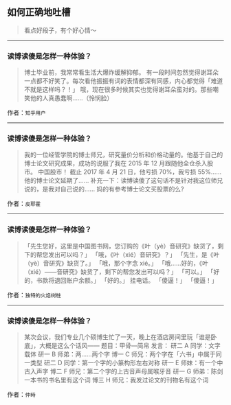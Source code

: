 ## 如何正确地吐槽

> 看点好段子，有个好心情～


 
---

### 读博读傻是怎样一种体验？

> 博士毕业前，我常常看生活大爆炸缓解抑郁。
> 有一段时间忽然觉得谢耳朵一点都不好笑了。每次看他振振有词的表情都深有同感，内心都觉得「难道不就是这样吗？！」
> 哦，现在很多时候其实也觉得谢耳朵蛮对的。那些嘲笑他的人真愚蠢啊……（怜悯脸）


作者：`知乎用户`

---

### 读博读傻是怎样一种体验？

> 我的一位经管学院的博士师兄，研究量价分析和价格动量的。他基于自己的博士论文研究成果，成功的说服了我在 2015 年 12 月跟随他全仓杀入股市。
> 中国股市！
> 截止 2017 年 4 月 21 日，他亏损 70%，我亏损 55%……
> 他的博士论文延期了……
> 补充一下：读博读傻了这句话不是针对我这位师兄说的，是我对自己说的……
> 妈的有参考博士论文买股票的么?


作者：`皮耶霍`

---

### 读博读傻是怎样一种体验？

> 「先生您好，这里是中国图书网，您订购的《叶（yè）音研究》缺货了，剩下的帮您发出可以吗？」
> 「哦，《叶（xié）音研究》？」
> 「先生，是《叶（yè）音研究》缺货了。」
> 「哦，那个字念 xié。」
> 「哦……好的，《叶（xié）——音研究》缺货了，剩下的帮您发出可以吗？」
> 「可以。」
> 「好的，书款将退回账户余额。」
> 「好的。」
> 挂电话。
> 「傻逼！」
> 「傻逼！」


作者：`独特的火焰树桩`

---

### 读博读傻是怎样一种体验？

> 某次会议，我们专业几个硕博生忙了一天，晚上在酒店房间里玩「谁是卧底」，大概是这么个话风——
> 题目：甲骨—简帛
> 发言：
> 研二 A 同学：文字载体
> 研一 B 师弟：两……两个字
> 博一 C 师兄：两个字在「六书」中属于同一类型
> 研二 D 同学：第一个字的小篆构形左右对称
> 研一 E 师妹：有一个中古入声字
> 博二 F 师兄：第二个字的上古音声母属喉牙音
> 研一 G 师弟：陈剑一本书的书名里有这个词
> 博三 H 师兄：我发过论文的刊物名有这个词


作者：`仲時`